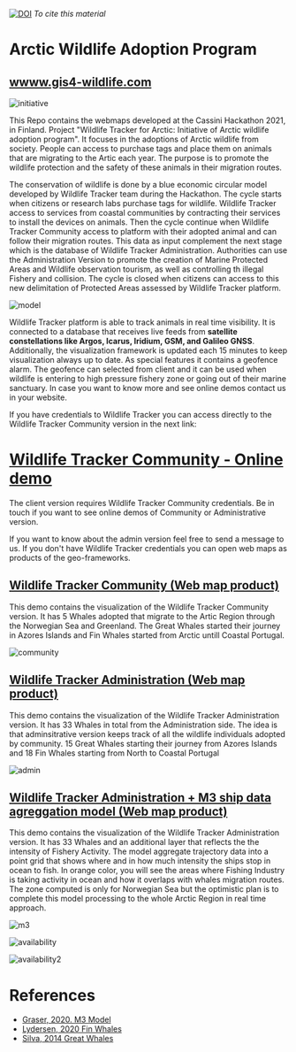 [![DOI](https://zenodo.org/badge/425373870.svg)](https://zenodo.org/badge/latestdoi/425373870)
*To cite this material*

# Arctic Wildlife Adoption Program
## [wwww.gis4-wildlife.com](wwww.gis4-wildlife.com)

![initiative](root/wildlife-arctic.png)

This Repo contains the webmaps developed at the Cassini Hackathon 2021, in Finland. Project "Wildlife Tracker for Arctic: Initiative of Arctic wildlife adoption program". It focuses in the adoptions of Arctic wildlife from society. People can access to purchase tags and place them on animals that are migrating to the Artic each year. The purpose is to promote the wildlife protection and the safety of these animals in their migration routes.

The conservation of wildlife is done by a blue economic circular model developed by Wildlife Tracker team during the Hackathon. The cycle starts when citizens or research labs purchase tags for wildlife. Wildlife Tracker access to services from coastal communities by contracting their services to install the devices on animals. Then the cycle continue when Wildlife Tracker Community access to platform with their adopted animal and can follow their migration routes. This data as input complement the next stage which is the database of Wildlife Tracker Administration. Authorities can use the Administration Version to promote the creation of Marine Protected Areas and Wildlife observation tourism, as well as controlling th illegal Fishery and collision. The cycle is closed when citizens can access to this new delimitation of Protected Areas assessed by Wildlife Tracker platform.

![model](root/model.jpeg)

Wildlife Tracker platform is able to track animals in real time visibility. It is connected to a database that receives live feeds from **satellite constellations like Argos, Icarus, Iridium, GSM, and Galileo GNSS**. Additionally, the visualization framework is updated each 15 minutes to keep visualization always up to date. As special features it contains a geofence alarm. The geofence can selected from client and it can be used when wildlife is entering to high pressure fishery zone or going out of their marine sanctuary. In case you want to know more and see online demos contact us in your website.

If you have credentials to Wildlife Tracker you can access directly to the Wildlife Tracker Community version in the next link:

# [Wildlife Tracker Community - Online demo](https://share.streamlit.io/bryanvallejo16/wildlife-tracker-adoption-0.1/main/gis4-adoption.py)
The client version requires Wildlife Tracker Community credentials. Be in touch if you want to see online demos of Community or Administrative version.

If you want to know about the admin version feel free to send a message to us.
If you don't have Wildlife Tracker credentials you can open web maps as products of the geo-frameworks.

## [Wildlife Tracker Community (Web map product)](https://gis4-move-analysis.github.io/arctic-wildlife-adoption-program/root/Great_Fin_adopted_index-True.html)
This demo contains the visualization of the Wildlife Tracker Community version. It has 5 Whales adopted that migrate to the Artic Region through the Norwegian Sea and Greenland. The Great Whales started their journey in Azores Islands and Fin Whales started from Arctic untill Coastal Portugal.

![community](root/adopt-arctic-gif.gif)

## [Wildlife Tracker Administration (Web map product)](https://gis4-move-analysis.github.io/arctic-wildlife-adoption-program/root/Great_Fin_norm_index-True.html)
This demo contains the visualization of the Wildlife Tracker Administration version. It has 33 Whales in total from the Administration side. The idea is that adminsitrative version keeps track of all the wildlife individuals adopted by community. 15 Great Whales starting their journey from Azores Islands and 18 Fin Whales starting from North to Coastal Portugal

![admin](root/norm-arctic-gif.gif)

## [Wildlife Tracker Administration + M3 ship data agreggation model (Web map product)](https://gis4-move-analysis.github.io/arctic-wildlife-adoption-program/root/Great_Fin_m3Model_index-True.html)
This demo contains the visualization of the Wildlife Tracker Administration version. It has 33 Whales and an additional layer that reflects the the intensity of Fishery Activity. The model aggregate trajectory data into a point grid that shows where and in how much intensity the ships stop in ocean to fish. In orange color, you will see the areas where Fishing Industry is taking activity in ocean and how it overlaps with whales migration routes. The zone computed is only for Norwegian Sea but the optimistic plan is to complete this model processing to the whole Arctic Region in real time approach.

![m3](root/m3-arctic-gif.gif)

![availability](root/m3-model-map.png)

![availability2](root/nview-map.png)

# References
- [Graser, 2020. M3 Model](https://www.tandfonline.com/doi/abs/10.1080/13658816.2020.1776293)
- [Lydersen, 2020 Fin Whales](https://www.nature.com/articles/s41598-020-73996-z)
- [Silva, 2014 Great Whales](https://www.researchgate.net/publication/260996651_Assessing_Performance_of_Bayesian_State-Space_Models_Fit_to_Argos_Satellite_Telemetry_Locations_Processed_with_Kalman_Filtering)
